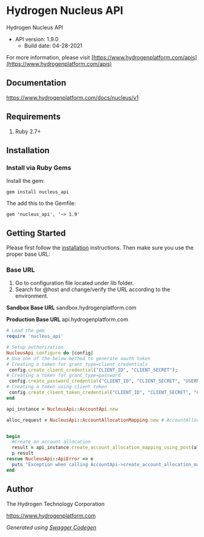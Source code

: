 # Hydrogen Nucleus API

Hydrogen Nucleus API
- API version: 1.9.0
  - Build date: 04-28-2021

For more information, please visit [https://www.hydrogenplatform.com/apis](https://www.hydrogenplatform.com/apis)

## Documentation

https://www.hydrogenplatform.com/docs/nucleus/v1

## Requirements
1. Ruby 2.7+

## Installation

### Install via Ruby Gems

Install the gem:

```shell
gem install nucleus_api
```

The add this to the Gemfile:

    gem 'nucleus_api', '~> 1.9'

## Getting Started

Please first follow the [installation](#installation) instructions. Then make sure you use the proper base URL:

### Base URL

1. Go to configuration file located under lib folder.
2. Search for @host and change/verify the URL according to the environment.

**Sandbox Base URL**
sandbox.hydrogenplatform.com

**Production Base URL**
api.hydrogenplatform.com

```ruby
# Load the gem
require 'nucleus_api'

# Setup authorization
NucleusApi.configure do |config|
# Use one of the below method to generate oauth token        
# Creating a token for grant_type=client_credentials
 config.create_client_credential("CLIENT_ID", "CLIENT_SECRET");
# Creating a token for grant_type=password
 config.create_password_credential("CLIENT_ID", "CLIENT_SECRET", "USERNAME", "PASSWORD");
# Creating a token using client token
 config.create_client_token_credential("CLIENT_ID", "CLIENT_SECRET", "CLIENT_TOKEN")
end

api_instance = NucleusApi::AccountApi.new

alloc_request = NucleusApi::AccountAllocationMapping.new # AccountAllocationMapping | allocRequest


begin
  #Create an account allocation
  result = api_instance.create_account_allocation_mapping_using_post(alloc_request)
  p result
rescue NucleusApi::ApiError => e
  puts "Exception when calling AccountApi->create_account_allocation_mapping_using_post: #{e}"
end
```
## Author
The Hydrogen Technology Corporation

https://www.hydrogenplatform.com

*Generated using [Swagger Codegen](https://github.com/swagger-api/swagger-codegen)*
